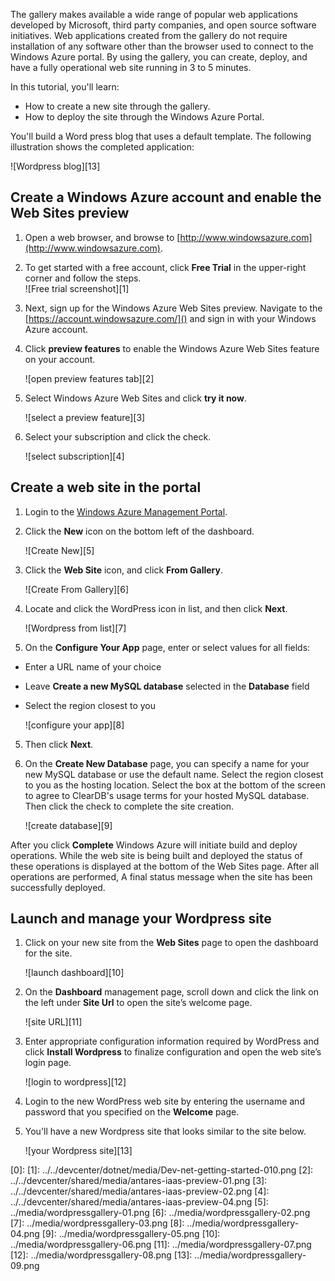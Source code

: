 The gallery makes available a wide range of popular web applications developed by Microsoft, third party companies, and open source software initiatives. Web applications created from the gallery do not require installation of any software other than the browser used to connect to the Windows Azure portal. By using the gallery, you can create, deploy, and have a fully operational web site running in 3 to 5 minutes.

In this tutorial, you'll learn:

- How to create a new site through the gallery.
- How to deploy the site through the Windows Azure Portal.

You'll build a Word press blog that uses a default template.  The following illustration shows the completed application:

![Wordpress blog][13]

## Create a Windows Azure account and enable the Web Sites preview

1. Open a web browser, and browse to [http://www.windowsazure.com](http://www.windowsazure.com).
2. To get started with a free account, click **Free Trial** in the upper-right corner and follow the steps.<br/>
	![Free trial screenshot][1]

3. Next, sign up for the Windows Azure Web Sites preview. Navigate to the [https://account.windowsazure.com/]() and sign in with your Windows Azure account.

4. Click **preview features** to enable the Windows Azure Web Sites feature on your account.
	
	![open preview features tab][2]

2.	Select Windows Azure Web Sites and click **try it now**.
	
	![select a preview feature][3]

3.	Select your subscription and click the check.
	
	![select subscription][4]

## Create a web site in the portal

1. Login to the [Windows Azure Management Portal](http://manage.windowsazure.com).
2. Click the **New** icon on the bottom left of the dashboard.
	
	![Create New][5]

3. Click the **Web Site** icon, and click **From Gallery**.
	
	![Create From Gallery][6]

1. Locate and click the WordPress icon in list, and then click **Next**.
	
	![Wordpress from list][7]

4. On the **Configure Your App** page, enter or select values for all fields:
	
- Enter a URL name of your choice	
- Leave **Create a new MySQL database** selected in the **Database** field
- Select the region closest to you

	![configure your app][8]

5. Then click **Next**.

5. On the **Create New Database** page, you can specify a name for your new MySQL database or use the default name. Select the region closest to you as the hosting location. Select the box at the bottom of the screen to agree to ClearDB's usage terms for your hosted MySQL database. Then click the check to complete the site creation. 
	
	![create database][9]

After you click **Complete** Windows Azure will initiate build and deploy operations. While the web site is being built and deployed the status of these operations is displayed at the bottom of the Web Sites page. After all operations are performed,  A final status message when the site has been successfully deployed.

## Launch and manage your Wordpress site

1. Click on your new site from the **Web Sites** page to open the dashboard for the site.

	![launch dashboard][10]

7. On the **Dashboard** management page, scroll down and click the link on the left under **Site Url** to open the site’s welcome page.

	![site URL][11] 

3. Enter appropriate configuration information required by WordPress and click **Install Wordpress** to finalize configuration and open the web site’s login page.

	![login to wordpress][12]

8. Login to the new WordPress web site by entering the username and password that you specified on the **Welcome** page.

9. You'll have a new Wordpress site that looks similar to the site below.  

	![your Wordpress site][13]


[0]:
[1]: ../../devcenter/dotnet/media/Dev-net-getting-started-010.png
[2]: ../../devcenter/shared/media/antares-iaas-preview-01.png
[3]: ../../devcenter/shared/media/antares-iaas-preview-02.png
[4]: ../../devcenter/shared/media/antares-iaas-preview-04.png
[5]: ../media/wordpressgallery-01.png
[6]: ../media/wordpressgallery-02.png
[7]: ../media/wordpressgallery-03.png
[8]: ../media/wordpressgallery-04.png
[9]: ../media/wordpressgallery-05.png
[10]: ../media/wordpressgallery-06.png
[11]: ../media/wordpressgallery-07.png
[12]: ../media/wordpressgallery-08.png
[13]: ../media/wordpressgallery-09.png